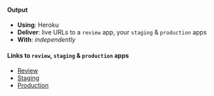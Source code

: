 #### Output
- **Using**: Heroku
- **Deliver**: live URLs to a `review` app, your `staging` & `production` apps
- **With**: *independently*

#### Links to `review`, `staging` & `production` apps
- [Review](https://invertedindex-aawa-devel-pr-23.herokuapp.com/)
- [Staging](https://invertedindex-aawa-develop.herokuapp.com/#)
- [Production](https://invertedindex-aawa.herokuapp.com/)